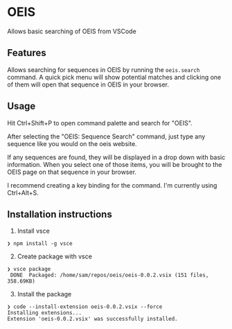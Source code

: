 # OEIS

Allows basic searching of OEIS from VSCode

## Features

Allows searching for sequences in OEIS by running the `oeis.search` command. A quick pick menu will show potential matches and clicking one of them will open that sequence in OEIS in your browser.

## Usage

Hit Ctrl+Shift+P to open command palette and search for "OEIS".

After selecting the "OEIS: Sequence Search" command, just type any sequence like you would on the oeis website.

If any sequences are found, they will be displayed in a drop down with basic information. When you select one of those items, you will be brought to the OEIS page on that sequence in your browser.

I recommend creating a key binding for the command. I'm currently using Ctrl+Alt+S.

## Installation instructions

1. Install vsce
```
❯ npm install -g vsce
```

2. Create package with vsce
```
❯ vsce package
 DONE  Packaged: /home/sam/repos/oeis/oeis-0.0.2.vsix (151 files, 358.69KB)
```

3. Install the package
```
❯ code --install-extension oeis-0.0.2.vsix --force
Installing extensions...
Extension 'oeis-0.0.2.vsix' was successfully installed.
```